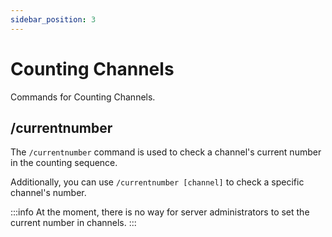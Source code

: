 ```yaml
---
sidebar_position: 3
---
```


# Counting Channels
Commands for Counting Channels.

## /currentnumber
The `/currentnumber` command is used to check a channel's current number in the counting sequence. 

Additionally, you can use `/currentnumber [channel]` to check a specific channel's number.

:::info
At the moment, there is no way for server administrators to set the current number in channels.
:::